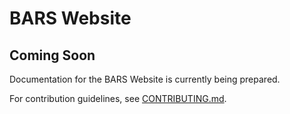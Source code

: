 # BARS Website

## Coming Soon

Documentation for the BARS Website is currently being prepared.

For contribution guidelines, see [CONTRIBUTING.md](CONTRIBUTING.md).
